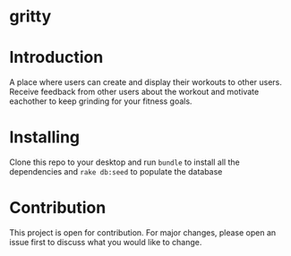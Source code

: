 # gritty

# Introduction
A place where users can create and display their workouts to other users. Receive feedback from other users about the workout and motivate eachother to keep grinding for your fitness goals.

# Installing
Clone this repo to your desktop and run `bundle` to install all the dependencies and `rake db:seed` to populate the database

# Contribution
This project is open for contribution. For major changes, please open an issue first to discuss what you would like to change.

